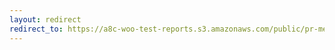 ```yaml
---
layout: redirect
redirect_to: https://a8c-woo-test-reports.s3.amazonaws.com/public/pr-merge/43782/api/index.html
---
```

